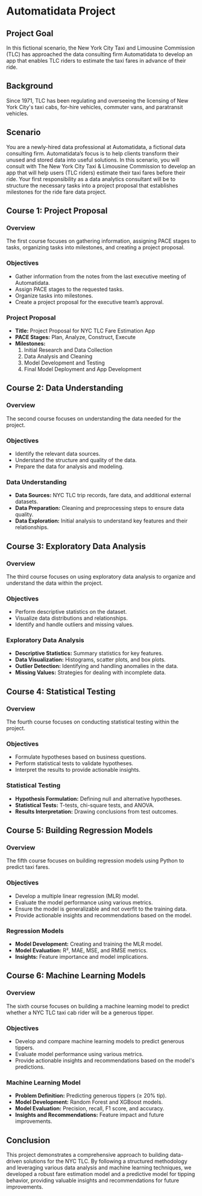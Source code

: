 # Automatidata Project

## Project Goal

In this fictional scenario, the New York City Taxi and Limousine Commission (TLC) has approached the data consulting firm Automatidata to develop an app that enables TLC riders to estimate the taxi fares in advance of their ride.

## Background

Since 1971, TLC has been regulating and overseeing the licensing of New York City's taxi cabs, for-hire vehicles, commuter vans, and paratransit vehicles.

## Scenario

You are a newly-hired data professional at Automatidata, a fictional data consulting firm. Automatidata’s focus is to help clients transform their unused and stored data into useful solutions. In this scenario, you will consult with The New York City Taxi & Limousine Commission to develop an app that will help users (TLC riders) estimate their taxi fares before their ride. Your first responsibility as a data analytics consultant will be to structure the necessary tasks into a project proposal that establishes milestones for the ride fare data project.

## Course 1: Project Proposal

### Overview

The first course focuses on gathering information, assigning PACE stages to tasks, organizing tasks into milestones, and creating a project proposal.

### Objectives

- Gather information from the notes from the last executive meeting of Automatidata.
- Assign PACE stages to the requested tasks.
- Organize tasks into milestones.
- Create a project proposal for the executive team’s approval.

### Project Proposal

- **Title:** Project Proposal for NYC TLC Fare Estimation App
- **PACE Stages:** Plan, Analyze, Construct, Execute
- **Milestones:**
  1. Initial Research and Data Collection
  2. Data Analysis and Cleaning
  3. Model Development and Testing
  4. Final Model Deployment and App Development

## Course 2: Data Understanding

### Overview

The second course focuses on understanding the data needed for the project.

### Objectives

- Identify the relevant data sources.
- Understand the structure and quality of the data.
- Prepare the data for analysis and modeling.

### Data Understanding

- **Data Sources:** NYC TLC trip records, fare data, and additional external datasets.
- **Data Preparation:** Cleaning and preprocessing steps to ensure data quality.
- **Data Exploration:** Initial analysis to understand key features and their relationships.

## Course 3: Exploratory Data Analysis

### Overview

The third course focuses on using exploratory data analysis to organize and understand the data within the project.

### Objectives

- Perform descriptive statistics on the dataset.
- Visualize data distributions and relationships.
- Identify and handle outliers and missing values.

### Exploratory Data Analysis

- **Descriptive Statistics:** Summary statistics for key features.
- **Data Visualization:** Histograms, scatter plots, and box plots.
- **Outlier Detection:** Identifying and handling anomalies in the data.
- **Missing Values:** Strategies for dealing with incomplete data.

## Course 4: Statistical Testing

### Overview

The fourth course focuses on conducting statistical testing within the project.

### Objectives

- Formulate hypotheses based on business questions.
- Perform statistical tests to validate hypotheses.
- Interpret the results to provide actionable insights.

### Statistical Testing

- **Hypothesis Formulation:** Defining null and alternative hypotheses.
- **Statistical Tests:** T-tests, chi-square tests, and ANOVA.
- **Results Interpretation:** Drawing conclusions from test outcomes.

## Course 5: Building Regression Models

### Overview

The fifth course focuses on building regression models using Python to predict taxi fares.

### Objectives

- Develop a multiple linear regression (MLR) model.
- Evaluate the model performance using various metrics.
- Ensure the model is generalizable and not overfit to the training data.
- Provide actionable insights and recommendations based on the model.

### Regression Models

- **Model Development:** Creating and training the MLR model.
- **Model Evaluation:** R², MAE, MSE, and RMSE metrics.
- **Insights:** Feature importance and model implications.

## Course 6: Machine Learning Models

### Overview

The sixth course focuses on building a machine learning model to predict whether a NYC TLC taxi cab rider will be a generous tipper.

### Objectives

- Develop and compare machine learning models to predict generous tippers.
- Evaluate model performance using various metrics.
- Provide actionable insights and recommendations based on the model's predictions.

### Machine Learning Model

- **Problem Definition:** Predicting generous tippers (≥ 20% tip).
- **Model Development:** Random Forest and XGBoost models.
- **Model Evaluation:** Precision, recall, F1 score, and accuracy.
- **Insights and Recommendations:** Feature impact and future improvements.

## Conclusion

This project demonstrates a comprehensive approach to building data-driven solutions for the NYC TLC. By following a structured methodology and leveraging various data analysis and machine learning techniques, we developed a robust fare estimation model and a predictive model for tipping behavior, providing valuable insights and recommendations for future improvements.

